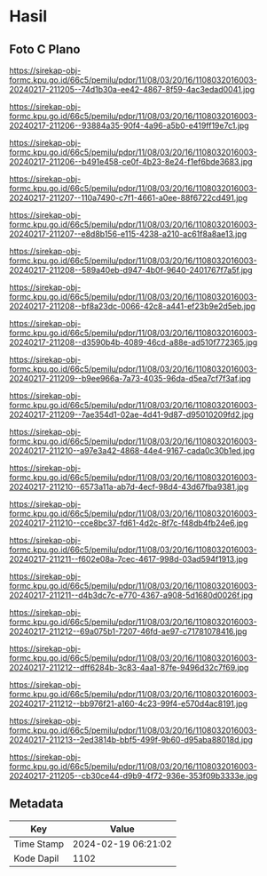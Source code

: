 # Hasil

## Foto C Plano

https://sirekap-obj-formc.kpu.go.id/66c5/pemilu/pdpr/11/08/03/20/16/1108032016003-20240217-211205--74d1b30a-ee42-4867-8f59-4ac3edad0041.jpg

https://sirekap-obj-formc.kpu.go.id/66c5/pemilu/pdpr/11/08/03/20/16/1108032016003-20240217-211206--93884a35-90f4-4a96-a5b0-e419ff19e7c1.jpg

https://sirekap-obj-formc.kpu.go.id/66c5/pemilu/pdpr/11/08/03/20/16/1108032016003-20240217-211206--b491e458-ce0f-4b23-8e24-f1ef6bde3683.jpg

https://sirekap-obj-formc.kpu.go.id/66c5/pemilu/pdpr/11/08/03/20/16/1108032016003-20240217-211207--110a7490-c7f1-4661-a0ee-88f6722cd491.jpg

https://sirekap-obj-formc.kpu.go.id/66c5/pemilu/pdpr/11/08/03/20/16/1108032016003-20240217-211207--e8d8b156-e115-4238-a210-ac61f8a8ae13.jpg

https://sirekap-obj-formc.kpu.go.id/66c5/pemilu/pdpr/11/08/03/20/16/1108032016003-20240217-211208--589a40eb-d947-4b0f-9640-2401767f7a5f.jpg

https://sirekap-obj-formc.kpu.go.id/66c5/pemilu/pdpr/11/08/03/20/16/1108032016003-20240217-211208--bf8a23dc-0066-42c8-a441-ef23b9e2d5eb.jpg

https://sirekap-obj-formc.kpu.go.id/66c5/pemilu/pdpr/11/08/03/20/16/1108032016003-20240217-211208--d3590b4b-4089-46cd-a88e-ad510f772365.jpg

https://sirekap-obj-formc.kpu.go.id/66c5/pemilu/pdpr/11/08/03/20/16/1108032016003-20240217-211209--b9ee966a-7a73-4035-96da-d5ea7cf7f3af.jpg

https://sirekap-obj-formc.kpu.go.id/66c5/pemilu/pdpr/11/08/03/20/16/1108032016003-20240217-211209--7ae354d1-02ae-4d41-9d87-d95010209fd2.jpg

https://sirekap-obj-formc.kpu.go.id/66c5/pemilu/pdpr/11/08/03/20/16/1108032016003-20240217-211210--a97e3a42-4868-44e4-9167-cada0c30b1ed.jpg

https://sirekap-obj-formc.kpu.go.id/66c5/pemilu/pdpr/11/08/03/20/16/1108032016003-20240217-211210--6573a11a-ab7d-4ecf-98d4-43d67fba9381.jpg

https://sirekap-obj-formc.kpu.go.id/66c5/pemilu/pdpr/11/08/03/20/16/1108032016003-20240217-211210--cce8bc37-fd61-4d2c-8f7c-f48db4fb24e6.jpg

https://sirekap-obj-formc.kpu.go.id/66c5/pemilu/pdpr/11/08/03/20/16/1108032016003-20240217-211211--f602e08a-7cec-4617-998d-03ad594f1913.jpg

https://sirekap-obj-formc.kpu.go.id/66c5/pemilu/pdpr/11/08/03/20/16/1108032016003-20240217-211211--d4b3dc7c-e770-4367-a908-5d1680d0026f.jpg

https://sirekap-obj-formc.kpu.go.id/66c5/pemilu/pdpr/11/08/03/20/16/1108032016003-20240217-211212--69a075b1-7207-46fd-ae97-c71781078416.jpg

https://sirekap-obj-formc.kpu.go.id/66c5/pemilu/pdpr/11/08/03/20/16/1108032016003-20240217-211212--dff6284b-3c83-4aa1-87fe-9496d32c7f69.jpg

https://sirekap-obj-formc.kpu.go.id/66c5/pemilu/pdpr/11/08/03/20/16/1108032016003-20240217-211212--bb976f21-a160-4c23-99f4-e570d4ac8191.jpg

https://sirekap-obj-formc.kpu.go.id/66c5/pemilu/pdpr/11/08/03/20/16/1108032016003-20240217-211213--2ed3814b-bbf5-499f-9b60-d95aba88018d.jpg

https://sirekap-obj-formc.kpu.go.id/66c5/pemilu/pdpr/11/08/03/20/16/1108032016003-20240217-211205--cb30ce44-d9b9-4f72-936e-353f09b3333e.jpg


## Metadata

| Key        | Value               |
| ---------- | ------------------- |
| Time Stamp | 2024-02-19 06:21:02 |
| Kode Dapil | 1102                |



